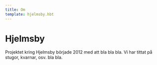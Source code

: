 ```yaml
---
title: Om
template: hjelmsby.hbt
---
```

Hjelmsby
========
Projektet kring Hjelmsby började 2012 med att bla bla bla. Vi har tittat på stugor, kvarnar, osv. bla bla.
